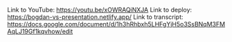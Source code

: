 Link to YouTube: https://youtu.be/xOWRAQiNXJA
Link to deploy: https://bogdan-vs-presentation.netlify.app/
Link to transcript: https://docs.google.com/document/d/1h3hRhbxh5LHFgYjH5o3SsBNqM3FMAqLJ19Gf1kqvhow/edit